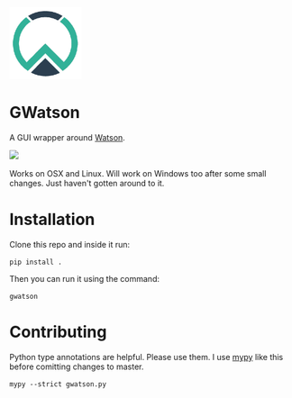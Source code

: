![](logo.png)

# GWatson 

A GUI wrapper around [Watson](https://github.com/TailorDev/Watson). 

![](demo.gif)

Works on OSX and Linux. Will work on Windows too after some small changes. Just haven't gotten around to it.

# Installation 

Clone this repo and inside it run:

```
pip install .
```

Then you can run it using the command:

```
gwatson
```

# Contributing

Python type annotations are helpful. Please use them. I use [mypy](http://mypy-lang.org/) like this before comitting changes to master.

```
mypy --strict gwatson.py
```
